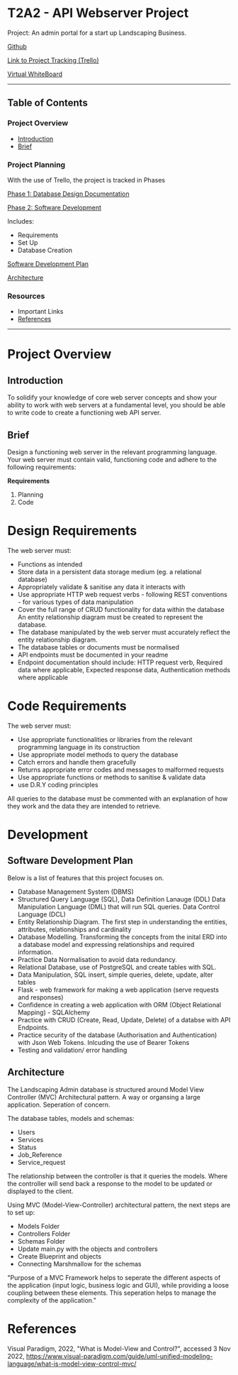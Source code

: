 # T2A2 - API Webserver Project

Project: An admin portal for a start up Landscaping Business.

[Github](https://github.com/KatrinaTom/T2A2)

[Link to Project Tracking (Trello)](https://trello.com/invite/b/06cHHz3x/ATTI6045b9cf1328ade946408c89e0871c76D3A87865/api-web-server-project)

[Virtual WhiteBoard](https://miro.com/app/board/uXjVPVaYOmE=/)
____________________________________

## Table of Contents

### Project Overview 
* [Introduction](#introduction)
* [Brief](#brief)

### Project Planning
With the use of Trello, the project is tracked in Phases

[Phase 1: Database Design Documentation](docs/images/Documentation/Database_Design.md)

[Phase 2: Software Development](/docs/images/Documentation/Developer.md)

Includes:

* Requirements
* Set Up
* Database Creation

[Software Development Plan](#sdp)

[Architecture](#mvc)

### Resources
* Important Links
* [References](#reference)

____________________________________

# Project Overview

## Introduction<a name="introduction"></a>
To solidify your knowledge of core web server concepts and show your ability to work with web servers at a fundamental level, you should be able to write code to create a functioning web API server.

## Brief<a name="brief"></a>
Design a functioning web server in the relevant programming language. Your web server must contain valid, functioning code and adhere to the following requirements:

**Requirements**

1. Planning
2. Code

# Design Requirements

The web server must:

* Functions as intended
* Store data in a persistent data storage medium (eg. a relational database)
* Appropriately validate & sanitise any data it interacts with
* Use appropriate HTTP web request verbs - following REST conventions -  for various types of data manipulation
* Cover the full range of CRUD functionality for data within the database
An entity relationship diagram must be created to represent the database.
* The database manipulated by the web server must accurately reflect the entity relationship diagram.
* The database tables or documents must be normalised
* API endpoints must be documented in your readme
* Endpoint documentation should include: HTTP request verb, Required data where applicable, Expected response data, Authentication methods where applicable

# Code Requirements

The web server must:

* Use appropriate functionalities or libraries from the relevant programming language in its construction
* Use appropriate model methods to query the database
* Catch errors and handle them gracefully
* Returns appropriate error codes and messages to malformed requests
* Use appropriate functions or methods to sanitise & validate data
* use D.R.Y coding principles

All queries to the database must be commented with an explanation of how they work and the data they are intended to retrieve.

# Development

## Software Development Plan<a name="sdp"></a>

Below is a list of features that this project focuses on.

* Database Management System (DBMS)
* Structured Query Language (SQL), Data Definition Lanauge (DDL) Data Manipulation Language (DML) that will run SQL queries. Data Control Language (DCL)
* Entity Relationship Diagram. The first step in understanding the entities, attributes, relationships and cardinality
* Database Modelling. Transforming the concepts from the inital ERD into a database model and expressing relationships and required information.
* Practice Data Normalisation to avoid data redundancy.
* Relational Database, use of PostgreSQL and create tables with SQL.
* Data Manipulation, SQL insert, simple queries, delete, update, alter tables
* Flask - web framework for making a web application (serve requests and responses)
* Confidence in creating a web application with ORM (Object Relational Mapping) - SQLAlchemy
* Practice with CRUD (Create, Read, Update, Delete) of a databse with API Endpoints.
* Practice security of the database (Authorisation and Authentication) with Json Web Tokens. Inlcuding the use of Bearer Tokens
* Testing and validation/ error handling

## Architecture<a name="mvc"></a>

The Landscaping Admin database is structured around Model View Controller (MVC) Architectural pattern. A way or organsing a large application. Seperation of concern.

The database tables, models and schemas:

* Users
* Services
* Status
* Job_Reference
* Service_request

The relationship between the controller is that it queries the models. Where the controller will send back a response to the model to be updated or displayed to the client.

Using MVC (Model-View-Controller) architectural pattern, the next steps are to set up:

* Models Folder
* Controllers Folder
* Schemas Folder
* Update main.py with the objects and controllers
* Create Blueprint and objects
* Connecting Marshmallow for the schemas

"Purpose of a MVC Framework helps to seperate the different aspects of the application (input logic, business logic and GUI), while providing a loose coupling between these elements. This seperation helps to manage the complexity of the application."

# References<a name="reference"></a>

Visual Paradigm, 2022, "What is Model-View and Control?", accessed 3 Nov 2022, <https://www.visual-paradigm.com/guide/uml-unified-modeling-language/what-is-model-view-control-mvc/>
